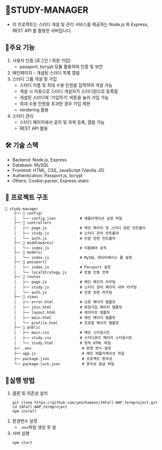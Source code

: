 # 📝STUDY-MANAGER
- 이 프로젝트는 스터디 개설 및 관리 서비스를 제공하는 Node.js 와 Express, REST API 를 활용한 서버입니다.
## 🔧주요 기능
1. 사용자 인증 (로그인 / 회원 가입)
   - passport, bcrypt 모듈 활용하여 인증 및 보안
2. 메인페이지 - 개설된 스터디 목록 열람
3. 스터디 그룹 개설 및 가입
   -  스터디 이름 및 최대 수용 인원을 입력하여 개설 가능
   -  개설 시 자동으로 스터디 개설자가 스터디원으로 등록됨
   -  개설된 스터디에 '가입하기' 버튼을 눌러 가입 가능
   -  최대 수용 인원을 초과한 경우 가입 제한
   -  rendering 활용 
4. 스터디 관리
   - 스터디 페이지에서 공지 및 과제 등록, 열람 가능
   - REST API 활용

## 🛠️ 기술 스택
- Backend: Node.js, Express
- Database: MySQL
- Frontend: HTML, CSS, JavaScript (Vanilla JS)
- Authentication: Passport.js, bcrypt
- Others: Cookie-parser, Express-static

## 📂 프로젝트 구조
```
📁 study-manager
    ├── 📁 config/
    │   └── config.json           # 애플리케이션 설정 파일
    ├── 📂 controllers
    │   ├── page.js               # 메인 페이지 및 스터디 관련 컨트롤러
    │   ├── study.js              # 스터디 관리 컨트롤러
    │   └── auth.js               # 인증 관련 컨트롤러
    ├── 📁 middlewares/
    │   └── index.js              # 미들웨어 로직
    ├── 📁 models/
    │   └── index.js              # MySQL 데이터베이스 풀 설정
    ├── 📁 passport/
    │   ├── index.js              # Passport 설정
    │   └── localStrategy.js      # 로컬 인증 전략
    ├── 📂 routes
    │   ├── page.js               # 메인 페이지 라우팅
    │   ├── study.js              # 스터디 관리 페이지 내부 라우팅
    │   └── auth.js               # 인증 관련 라우팅
    ├── 📂 views
    │   ├── error.html            # 오류 페이지 템플릿
    │   ├── join.html             # 회원가입 페이지 템플릿
    │   ├── layout.html           # 레이아웃 템플릿
    │   ├── main.html             # 메인 페이지 템플릿
    │   └── profile.html          # 프로필 페이지 템플릿
    ├── 📂 public
    │   ├── main.css              # 메인 스타일시트
    │   ├── study.css             # 스터디관리 페이지 스타일시트
    │   └── study.html            # 정적 HTML 파일
    ├── .env                       # 환경 변수 설정
    ├── app.js                     # 메인 애플리케이션 파일
    ├── package.json               # 프로젝트 종속성
    └── package-lock.json          # 종속성 잠금 파일
```

## 🚀실행 방법
1. 클론 및 의존성 설치
   ```
   git clone https://github.com/yeochaeeon/24Fall-WAP_termproject.git
   cd 24Fall-WAP_termproject
   npm install
   ```
2. 환경변수 설정
   - `.env`파일 생성 후 설
3. 서버 실행
   ```
   npm start
   ```
